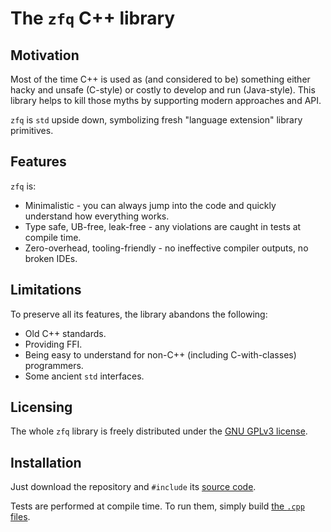 # The `zfq` C++ library

## Motivation

Most of the time C++ is used as (and considered to be) something either hacky and unsafe (C-style) or costly to develop and run (Java-style). This library helps to kill those myths by supporting modern approaches and API.

`zfq` is `std` upside down, symbolizing fresh "language extension" library primitives.

## Features

`zfq` is:

- Minimalistic - you can always jump into the code and quickly understand how everything works.
- Type safe, UB-free, leak-free - any violations are caught in tests at compile time.
- Zero-overhead, tooling-friendly - no ineffective compiler outputs, no broken IDEs.

## Limitations

To preserve all its features, the library abandons the following:

- Old C++ standards.
- Providing FFI.
- Being easy to understand for non-C++ (including C-with-classes) programmers.
- Some ancient `std` interfaces.

## Licensing

The whole `zfq` library is freely distributed under the [GNU GPLv3 license](./LICENSE.md).

## Installation

Just download the repository and `#include` its [source code](./zfq/).

Tests are performed at compile time. To run them, simply build [the `.cpp` files](./test/).